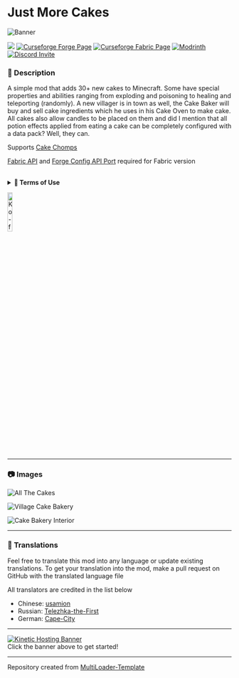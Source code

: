 # Just More Cakes

![Banner](https://i.imgur.com/OSN1fFh.png)

![](https://img.shields.io/badge/Mod%20Loaders-Forge%20%26%20Fabric-green?style=for-the-badge)
[![Curseforge Forge Page](https://img.shields.io/badge/Curseforge%20Page-Forge-orange?style=for-the-badge&logo=curseforge "Curseforge Forge page")](https://www.curseforge.com/minecraft/mc-mods/just-more-cakes)
[![Curseforge Fabric Page](https://img.shields.io/badge/Curseforge%20Page-Fabric-orange?style=for-the-badge&logo=curseforge "Curseforge Fabric page")](https://www.curseforge.com/minecraft/mc-mods/just-more-cakes-fabric)
[![Modrinth](https://img.shields.io/badge/Modrinth-Page-1bd96a?style=for-the-badge&logo=modrinth "Modrinth page")](https://modrinth.com/mod/just-more-cakes)
[![Discord Invite](https://img.shields.io/badge/Discord-Einstein%27s%20Lab-blue?style=for-the-badge&logo=discord)](https://discord.gg/gSsaFAvrBM)

### **📘 Description**
A simple mod that adds 30+ new cakes to Minecraft. Some have special properties and abilities ranging from exploding and poisoning to healing and teleporting (randomly). A new villager is in town as well, the Cake Baker will buy and sell cake ingredients which he uses in his Cake Oven to make cake. All cakes also allow candles to be placed on them and did I mention that all potion effects applied from eating a cake can be completely configured with a data pack? Well, they can.

Supports [Cake Chomps](https://www.curseforge.com/minecraft/mc-mods/cake-chomps)

[Fabric API](https://modrinth.com/mod/fabric-api) and [Forge Config API Port](https://modrinth.com/mod/forge-config-api-port) required for Fabric version

<br>
<details>
<summary><b>📜 Terms of Use</b></summary>
  
```
You may
✅ Use this mod as a reference to understand and or create something of your own
✅ Use this mod in modpacks with credit and one or more links to any of the project pages*
✅ Edit for personal use
✅ Use this mod for/in YouTube videos with credit and one or more links to any of the project pages*
✅ Create resource packs, data packs, and addon mods for this mod

You may not
❌ Reupload/publish this mod to any website without explicit permission from me and one or more links to any of the project pages*
❌ Redistibute edited or unedited assets** from this mod without permission from me and credit

* Project pages include CurseForge, Modrinth, Planet Minecraft, GitHub
** Assets include logos, banners, textures, models etc
```
</details>

[<img alt="Ko-fi Badge" height="15%" width="15%" src="https://storage.ko-fi.com/cdn/brandasset/kofi_bg_tag_dark.png" alt="Ko-fi badge">](https://ko-fi.com/mincrafteinstein)

---

### **📷 Images**

![All The Cakes](https://i.imgur.com/cbKeflc.png)

![Village Cake Bakery](https://i.imgur.com/kCBoKsV.png)

![Cake Bakery Interior](https://i.imgur.com/4vhGdDY.png)

---

### **💬 Translations**
Feel free to translate this mod into any language or update existing translations. To get your translation into the mod, make a pull request on GitHub with the translated language file

All translators are credited in the list below
- Chinese: [usamion](https://github.com/usamion)
- Russian: [Telezhka-the-First](https://github.com/Telezhka-the-First)
- German: [Cape-City](https://github.com/Cape-City)

---

[![Kinetic Hosting Banner](https://i.imgur.com/u6Fn0I0.png)](https://billing.kinetichosting.net/aff.php?aff=124)
<br>
Click the banner above to get started!

---

Repository created from [MultiLoader-Template](https://github.com/jaredlll08/MultiLoader-Template)
